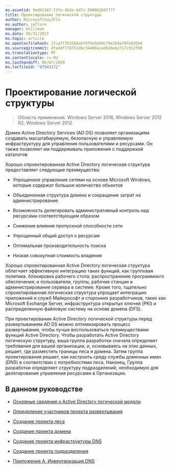 ```yaml
---
ms.assetid: 9ad81367-f3fe-4b2e-bd7c-5900b2b9f77f
title: Проектирование логической структуры
author: MicrosoftGuyJFlo
ms.author: joflore
manager: mtillman
ms.date: 05/31/2017
ms.topic: article
ms.openlocfilehash: 1fca7f7b3166a6f9f9e9a9dc79e1b9a70fe832e4
ms.sourcegitcommit: dfa48f77b751dbc34409aced628eb2f17c912f08
ms.translationtype: MT
ms.contentlocale: ru-RU
ms.lasthandoff: 08/07/2020
ms.locfileid: "87943172"
---
```

# <a name="designing-the-logical-structure"></a>Проектирование логической структуры

>Область применения. Windows Server 2016, Windows Server 2012 R2, Windows Server 2012

Домен Active Directory Services (AD DS) позволяет организациям создавать масштабируемую, безопасную и управляемую инфраструктуру для управления пользователями и ресурсами. Он также позволяет им поддерживать приложения с поддержкой каталогов.

Хорошо спроектированная Active Directory логическая структура предоставляет следующие преимущества:

-   Упрощенное управление сетями на основе Microsoft Windows, которые содержат большое количество объектов

-   Объединенная структура домена и сокращение затрат на администрирование

-   Возможность делегировать административный контроль над ресурсами соответствующим образом

-   Снижение влияния пропускной способности сети

-   Упрощенный общий доступ к ресурсам

-   Оптимальная производительность поиска

-   Низкая совокупная стоимость владения

Хорошо спроектированная Active Directory логическая структура облегчает эффективную интеграцию таких функций, как групповая политика. блокировка рабочего стола; распространение программного обеспечения; и пользователи, группы, рабочие станции и администрирование сервера в системе. Кроме того, тщательно спроектированная логическая структура упрощает интеграцию приложений и служб Майкрософт и сторонних разработчиков, таких как Microsoft Exchange Server, инфраструктура открытых ключей (PKI) и распределенную файловую систему на основе домена (DFS).

При проектировании Active Directory логической структуры перед развертыванием AD DS можно оптимизировать процесс развертывания, чтобы лучше воспользоваться преимуществами функций Active Directory. Чтобы разработать Active Directory логическую структуру, ваша группа разработки сначала определяет требования для вашей организации, и, основываясь на этих данных, решает, где разместить границы леса и домена. Затем группа проектирования решает, как настроить среду службы доменных имен (DNS) в соответствии с потребностями леса. Наконец, Группа разработки определяет структуру подразделений, необходимую для делегирования управления ресурсами в Организации.

## <a name="in-this-guide"></a>В данном руководстве

-   [Основные сведения о Active Directory логической модели](../../ad-ds/plan/Understanding-the-Active-Directory-Logical-Model.md)

-   [Определение участников проекта развертывания](../../ad-ds/plan/Identifying-the-Deployment-Project-Participants.md)

-   [Создание проекта леса](../../ad-ds/plan/Creating-a-Forest-Design.md)

-   [Создание проекта домена](../../ad-ds/plan/Creating-a-Domain-Design.md)

-   [Создание проекта инфраструктуры DNS](../../ad-ds/plan/Creating-a-DNS-Infrastructure-Design.md)

-   [Создание проекта подразделения](../../ad-ds/plan/Creating-an-Organizational-Unit-Design.md)

-   [Приложение А. Инвентаризация DNS](../../ad-ds/plan/Appendix-A--DNS-Inventory.md)



